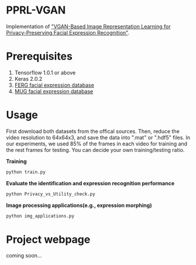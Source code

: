 # PPRL-VGAN
Implementation of ["VGAN-Based Image Representation Learning for Privacy-Preserving Facial Expression Recognition"](https://arxiv.org/pdf/1803.07100.pdf).

# Prerequisites
1) Tensorflow 1.0.1 or above
2) Keras 2.0.2
3) [FERG facial expression database](https://grail.cs.washington.edu/projects/deepexpr/ferg-db.html)
4) [MUG facial expression database](https://mug.ee.auth.gr/fed/)

# Usage
First download both datasets from the offical sources. Then, reduce the video resolution to 64x64x3, and save the data into ".mat" or ".hdf5" files.
In our experiments, we used 85% of the frames in each video for training and the rest frames for testing. You can decide your own training/testing ratio.

**Training**
```python
python train.py
```
**Evaluate the identification and expression recognition performance**
```python
python Privacy_vs_Utility_check.py
```

**Image processing applications(e.g., expression morphing)**

```python
python img_applications.py
```

# Project webpage

coming soon...
